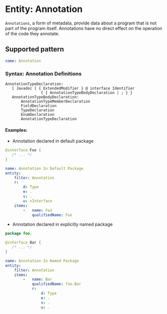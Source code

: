 # Entity: Annotation

`Annotations`, a form of metadata, provide data about a program that is not part of the program itself. Annotations have no direct effect on the operation of the code they annotate.

## Supported pattern

```yaml
name: Annotation
```
### Syntax: Annotation Definitions

```text
AnnotationTypeDeclaration:
   [ Javadoc ] { ExtendedModifier } @ interface Identifier
                { { AnnotationTypeBodyDeclaration | ; } }
   AnnotationTypeBodyDeclaration:
       AnnotationTypeMemberDeclaration
       FieldDeclaration
       TypeDeclaration
       EnumDeclaration
       AnnotationTypeDeclaration
```

#### Examples:

* Annotation declared in default package

```java
@interface Foo {
   /* ... */
}
```

```yaml
name: Annotation In Default Package
entity:
    filter: Annotation
    r:
        d: Type
        e: .
        s: .
        u: xInterface
    items:
        -   name: Foo
            qualifiedName: Foo
```

* Annotation declared in explicitly named package

```java
package foo;

@interface Bar {
   /* ... */
}
```

```yaml
name: Annotation In Named Package
entity:
    filter: Annotation
    items:
        -   name: Bar
            qualifiedName: foo.Bar
            r:
                d: Type
                e: .
                s: .
                u: .
```

